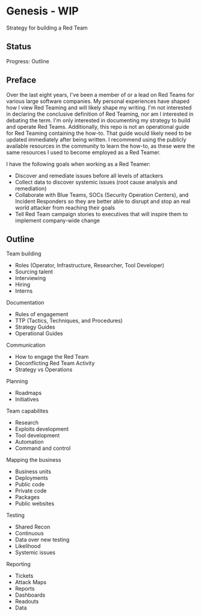 # Genesis - WIP

Strategy for building a Red Team

## Status

Progress: Outline

## Preface

Over the last eight years, I've been a member of or a lead on Red Teams for various large software companies. My personal experiences have shaped how I view Red Teaming and will likely shape my writing. I'm not interested in declaring the conclusive definition of Red Teaming, nor am I interested in debating the term. I'm only interested in documenting my strategy to build and operate Red Teams. Additionally, this repo is not an operational guide for Red Teaming containing the how-to. That guide would likely need to be updated immediately after being written. I recommend using the publicly available resources in the community to learn the how-to, as these were the same resources I used to become employed as a Red Teamer.

I have the following goals when working as a Red Teamer:

* Discover and remediate issues before all levels of attackers
* Collect data to discover systemic issues (root cause analysis and remediation)
* Collaborate with Blue Teams, SOCs (Security Operation Centers), and Incident Responders so they are better able to disrupt and stop an real world attacker from reaching their goals
* Tell Red Team campaign stories to executives that will inspire them to implement company-wide change

## Outline

Team building
* Roles (Operator, Infrastructure, Researcher, Tool Developer)
* Sourcing talent
* Interviewing
* Hiring
* Interns

Documentation
* Rules of engagement
* TTP (Tactics, Techniques, and Procedures)
* Strategy Guides
* Operational Guides

Communication
* How to engage the Red Team
* Deconflicting Red Team Activity
* Strategy vs Operations

Planning
* Roadmaps
* Initiatives

Team capabilites
* Research
* Exploits development
* Tool development
* Automation
* Command and control

Mapping the business
* Business units
* Deployments
* Public code
* Private code
* Packages
* Public websites

Testing
* Shared Recon
* Continuous
* Data over new testing
* Likelihood
* Systemic issues

Reporting
* Tickets
* Attack Maps
* Reports
* Dashboards
* Readouts
* Data
